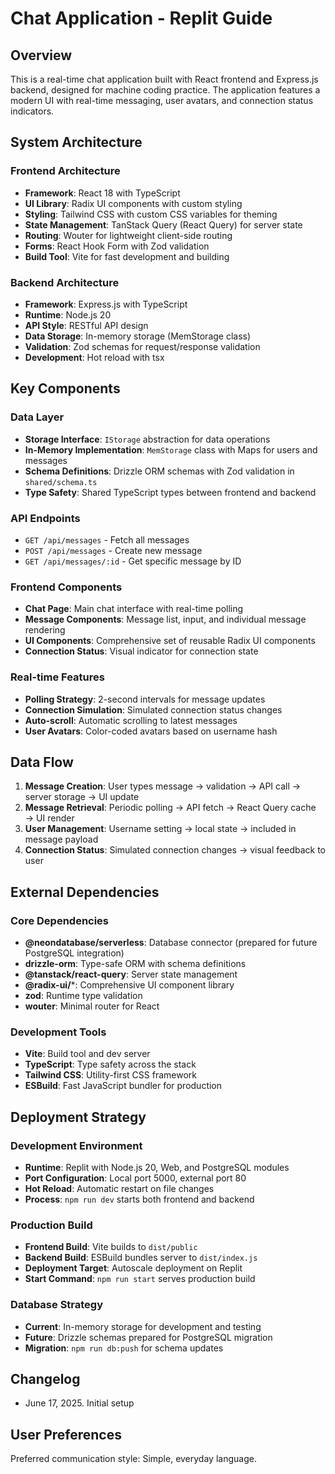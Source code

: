 # Chat Application - Replit Guide

## Overview

This is a real-time chat application built with React frontend and Express.js backend, designed for machine coding practice. The application features a modern UI with real-time messaging, user avatars, and connection status indicators.

## System Architecture

### Frontend Architecture
- **Framework**: React 18 with TypeScript
- **UI Library**: Radix UI components with custom styling
- **Styling**: Tailwind CSS with custom CSS variables for theming
- **State Management**: TanStack Query (React Query) for server state
- **Routing**: Wouter for lightweight client-side routing
- **Forms**: React Hook Form with Zod validation
- **Build Tool**: Vite for fast development and building

### Backend Architecture
- **Framework**: Express.js with TypeScript
- **Runtime**: Node.js 20
- **API Style**: RESTful API design
- **Data Storage**: In-memory storage (MemStorage class)
- **Validation**: Zod schemas for request/response validation
- **Development**: Hot reload with tsx

## Key Components

### Data Layer
- **Storage Interface**: `IStorage` abstraction for data operations
- **In-Memory Implementation**: `MemStorage` class with Maps for users and messages
- **Schema Definitions**: Drizzle ORM schemas with Zod validation in `shared/schema.ts`
- **Type Safety**: Shared TypeScript types between frontend and backend

### API Endpoints
- `GET /api/messages` - Fetch all messages
- `POST /api/messages` - Create new message
- `GET /api/messages/:id` - Get specific message by ID

### Frontend Components
- **Chat Page**: Main chat interface with real-time polling
- **Message Components**: Message list, input, and individual message rendering
- **UI Components**: Comprehensive set of reusable Radix UI components
- **Connection Status**: Visual indicator for connection state

### Real-time Features
- **Polling Strategy**: 2-second intervals for message updates
- **Connection Simulation**: Simulated connection status changes
- **Auto-scroll**: Automatic scrolling to latest messages
- **User Avatars**: Color-coded avatars based on username hash

## Data Flow

1. **Message Creation**: User types message → validation → API call → server storage → UI update
2. **Message Retrieval**: Periodic polling → API fetch → React Query cache → UI render
3. **User Management**: Username setting → local state → included in message payload
4. **Connection Status**: Simulated connection changes → visual feedback to user

## External Dependencies

### Core Dependencies
- **@neondatabase/serverless**: Database connector (prepared for future PostgreSQL integration)
- **drizzle-orm**: Type-safe ORM with schema definitions
- **@tanstack/react-query**: Server state management
- **@radix-ui/***: Comprehensive UI component library
- **zod**: Runtime type validation
- **wouter**: Minimal router for React

### Development Tools
- **Vite**: Build tool and dev server
- **TypeScript**: Type safety across the stack
- **Tailwind CSS**: Utility-first CSS framework
- **ESBuild**: Fast JavaScript bundler for production

## Deployment Strategy

### Development Environment
- **Runtime**: Replit with Node.js 20, Web, and PostgreSQL modules
- **Port Configuration**: Local port 5000, external port 80
- **Hot Reload**: Automatic restart on file changes
- **Process**: `npm run dev` starts both frontend and backend

### Production Build
- **Frontend Build**: Vite builds to `dist/public`
- **Backend Build**: ESBuild bundles server to `dist/index.js`
- **Deployment Target**: Autoscale deployment on Replit
- **Start Command**: `npm run start` serves production build

### Database Strategy
- **Current**: In-memory storage for development and testing
- **Future**: Drizzle schemas prepared for PostgreSQL migration
- **Migration**: `npm run db:push` for schema updates

## Changelog

- June 17, 2025. Initial setup

## User Preferences

Preferred communication style: Simple, everyday language.